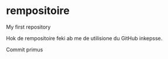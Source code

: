# rempositoire
My first repository

Hok de rempositoire feki ab me de utilisione du GitHub inkepsse.

Commit primus
